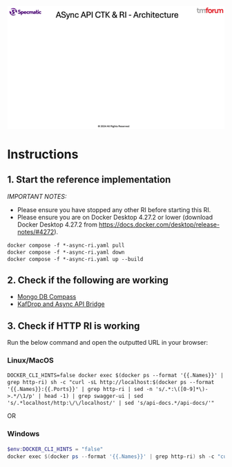 ![ASync API RI and CTK Architecture](https://github.com/tmforum-rand/async-api-assets/blob/main/TMF-Specmatic-AsyncAPI-RI-CTK-Arch.gif?raw=true)

# Instructions

## 1. Start the reference implementation

*IMPORTANT NOTES:*
- Please ensure you have stopped any other RI before starting this RI.
- Please ensure you are on Docker Desktop 4.27.2 or lower (download Docker Desktop 4.27.2 from https://docs.docker.com/desktop/release-notes/#4272).

```shell | powershell
docker compose -f *-async-ri.yaml pull
docker compose -f *-async-ri.yaml down
docker compose -f *-async-ri.yaml up --build
```

## 2. Check if the following are working
* [Mongo DB Compass](http://admin:password@localhost:8081/)
* [KafDrop and Async API Bridge](http://localhost:9000)

## 3. Check if HTTP RI is working
Run the below command and open the outputted URL in your browser:

### Linux/MacOS
```shell
DOCKER_CLI_HINTS=false docker exec $(docker ps --format '{{.Names}}' | grep http-ri) sh -c "curl -sL http://localhost:$(docker ps --format '{{.Names}}:{{.Ports}}' | grep http-ri | sed -n 's/.*:\([0-9]*\)->.*/\1/p' | head -1) | grep swagger-ui | sed 's/.*localhost/http:\/\/localhost/' | sed 's/api-docs.*/api-docs/'"
```
OR

### Windows
```powershell
$env:DOCKER_CLI_HINTS = "false"
docker exec $(docker ps --format '{{.Names}}' | grep http-ri) sh -c "curl -sL http://localhost:$(docker ps --format '{{.Names}}:{{.Ports}}' | grep http-ri | sed -n 's/.*:\([0-9]*\)->.*/\1/p' | head -1) | grep swagger-ui | sed 's/.*localhost/http:\/\/localhost/' | sed 's/api-docs.*/api-docs/'"
```
